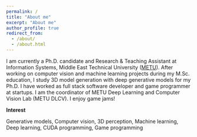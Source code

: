 ```yaml
---
permalink: /
title: "About me"
excerpt: "About me"
author_profile: true
redirect_from: 
  - /about/
  - /about.html
---
```


I am currently a Ph.D. candidate and Research & Teaching Assistant at Information Systems, Middle East Technical University ([METU](https://www.metu.edu.tr/)). After working on computer vision and machine learning projects during my M.Sc. education, I study 3D model generation with deep generative models for my Ph.D. I have worked as full stack software developer and game programmer at startups. I am the coordinator of METU Deep Learning and Computer Vision Lab (METU DLCV). I enjoy game jams!

**Interest**

Generative models, Computer vision, 3D perception, Machine learning, Deep learning, CUDA programming, Game programming
